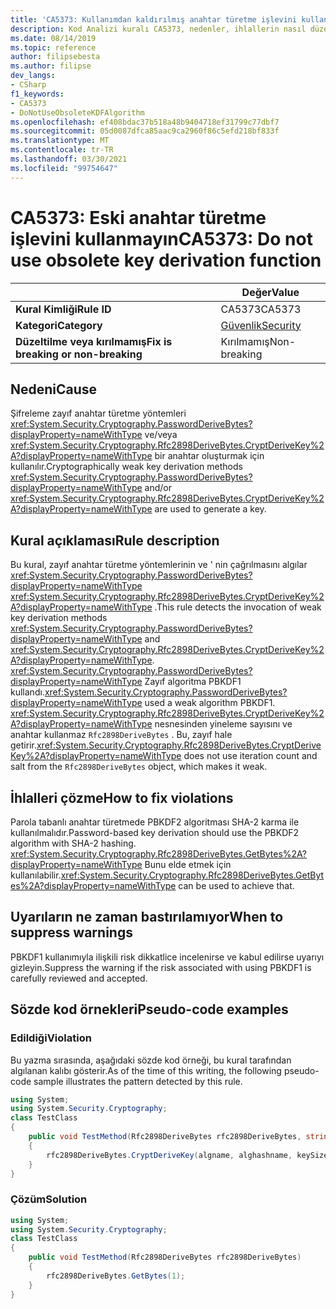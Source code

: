 ```yaml
---
title: 'CA5373: Kullanımdan kaldırılmış anahtar türetme işlevini kullanma (kod analizi)'
description: Kod Analizi kuralı CA5373, nedenler, ihlallerin nasıl düzeltileceğini ve ne zaman bastıralınacağını içeren bilgiler sağlar.
ms.date: 08/14/2019
ms.topic: reference
author: filipsebesta
ms.author: filipse
dev_langs:
- CSharp
f1_keywords:
- CA5373
- DoNotUseObsoleteKDFAlgorithm
ms.openlocfilehash: ef408bdac37b518a48b9404718ef31799c77dbf7
ms.sourcegitcommit: 05d0087dfca85aac9ca2960f86c5efd218bf833f
ms.translationtype: MT
ms.contentlocale: tr-TR
ms.lasthandoff: 03/30/2021
ms.locfileid: "99754647"
---
```

# <a name="ca5373-do-not-use-obsolete-key-derivation-function"></a><span data-ttu-id="81609-103">CA5373: Eski anahtar türetme işlevini kullanmayın</span><span class="sxs-lookup"><span data-stu-id="81609-103">CA5373: Do not use obsolete key derivation function</span></span>

| | <span data-ttu-id="81609-104">Değer</span><span class="sxs-lookup"><span data-stu-id="81609-104">Value</span></span> |
|-|-|
| <span data-ttu-id="81609-105">**Kural Kimliği**</span><span class="sxs-lookup"><span data-stu-id="81609-105">**Rule ID**</span></span> |<span data-ttu-id="81609-106">CA5373</span><span class="sxs-lookup"><span data-stu-id="81609-106">CA5373</span></span>|
| <span data-ttu-id="81609-107">**Kategori**</span><span class="sxs-lookup"><span data-stu-id="81609-107">**Category**</span></span> |[<span data-ttu-id="81609-108">Güvenlik</span><span class="sxs-lookup"><span data-stu-id="81609-108">Security</span></span>](security-warnings.md)|
| <span data-ttu-id="81609-109">**Düzeltilme veya kırılmamış**</span><span class="sxs-lookup"><span data-stu-id="81609-109">**Fix is breaking or non-breaking**</span></span> |<span data-ttu-id="81609-110">Kırılmamış</span><span class="sxs-lookup"><span data-stu-id="81609-110">Non-breaking</span></span>|

## <a name="cause"></a><span data-ttu-id="81609-111">Nedeni</span><span class="sxs-lookup"><span data-stu-id="81609-111">Cause</span></span>

<span data-ttu-id="81609-112">Şifreleme zayıf anahtar türetme yöntemleri <xref:System.Security.Cryptography.PasswordDeriveBytes?displayProperty=nameWithType> ve/veya <xref:System.Security.Cryptography.Rfc2898DeriveBytes.CryptDeriveKey%2A?displayProperty=nameWithType> bir anahtar oluşturmak için kullanılır.</span><span class="sxs-lookup"><span data-stu-id="81609-112">Cryptographically weak key derivation methods <xref:System.Security.Cryptography.PasswordDeriveBytes?displayProperty=nameWithType> and/or <xref:System.Security.Cryptography.Rfc2898DeriveBytes.CryptDeriveKey%2A?displayProperty=nameWithType> are used to generate a key.</span></span>

## <a name="rule-description"></a><span data-ttu-id="81609-113">Kural açıklaması</span><span class="sxs-lookup"><span data-stu-id="81609-113">Rule description</span></span>

<span data-ttu-id="81609-114">Bu kural, zayıf anahtar türetme yöntemlerinin ve ' nin çağrılmasını algılar <xref:System.Security.Cryptography.PasswordDeriveBytes?displayProperty=nameWithType> <xref:System.Security.Cryptography.Rfc2898DeriveBytes.CryptDeriveKey%2A?displayProperty=nameWithType> .</span><span class="sxs-lookup"><span data-stu-id="81609-114">This rule detects the invocation of weak key derivation methods <xref:System.Security.Cryptography.PasswordDeriveBytes?displayProperty=nameWithType> and <xref:System.Security.Cryptography.Rfc2898DeriveBytes.CryptDeriveKey%2A?displayProperty=nameWithType>.</span></span>
<span data-ttu-id="81609-115"><xref:System.Security.Cryptography.PasswordDeriveBytes?displayProperty=nameWithType> Zayıf algoritma PBKDF1 kullandı.</span><span class="sxs-lookup"><span data-stu-id="81609-115"><xref:System.Security.Cryptography.PasswordDeriveBytes?displayProperty=nameWithType> used a weak algorithm PBKDF1.</span></span> <span data-ttu-id="81609-116"><xref:System.Security.Cryptography.Rfc2898DeriveBytes.CryptDeriveKey%2A?displayProperty=nameWithType> nesnesinden yineleme sayısını ve anahtar kullanmaz `Rfc2898DeriveBytes` . Bu, zayıf hale getirir.</span><span class="sxs-lookup"><span data-stu-id="81609-116"><xref:System.Security.Cryptography.Rfc2898DeriveBytes.CryptDeriveKey%2A?displayProperty=nameWithType> does not use iteration count and salt from the `Rfc2898DeriveBytes` object, which makes it weak.</span></span>

## <a name="how-to-fix-violations"></a><span data-ttu-id="81609-117">İhlalleri çözme</span><span class="sxs-lookup"><span data-stu-id="81609-117">How to fix violations</span></span>

<span data-ttu-id="81609-118">Parola tabanlı anahtar türetmede PBKDF2 algoritması SHA-2 karma ile kullanılmalıdır.</span><span class="sxs-lookup"><span data-stu-id="81609-118">Password-based key derivation should use the PBKDF2 algorithm with SHA-2 hashing.</span></span> <span data-ttu-id="81609-119"><xref:System.Security.Cryptography.Rfc2898DeriveBytes.GetBytes%2A?displayProperty=nameWithType> Bunu elde etmek için kullanılabilir.</span><span class="sxs-lookup"><span data-stu-id="81609-119"><xref:System.Security.Cryptography.Rfc2898DeriveBytes.GetBytes%2A?displayProperty=nameWithType> can be used to achieve that.</span></span>

## <a name="when-to-suppress-warnings"></a><span data-ttu-id="81609-120">Uyarıların ne zaman bastırılamıyor</span><span class="sxs-lookup"><span data-stu-id="81609-120">When to suppress warnings</span></span>

<span data-ttu-id="81609-121">PBKDF1 kullanımıyla ilişkili risk dikkatlice incelenirse ve kabul edilirse uyarıyı gizleyin.</span><span class="sxs-lookup"><span data-stu-id="81609-121">Suppress the warning if the risk associated with using PBKDF1 is carefully reviewed and accepted.</span></span>

## <a name="pseudo-code-examples"></a><span data-ttu-id="81609-122">Sözde kod örnekleri</span><span class="sxs-lookup"><span data-stu-id="81609-122">Pseudo-code examples</span></span>

### <a name="violation"></a><span data-ttu-id="81609-123">Edildiği</span><span class="sxs-lookup"><span data-stu-id="81609-123">Violation</span></span>

<span data-ttu-id="81609-124">Bu yazma sırasında, aşağıdaki sözde kod örneği, bu kural tarafından algılanan kalıbı gösterir.</span><span class="sxs-lookup"><span data-stu-id="81609-124">As of the time of this writing, the following pseudo-code sample illustrates the pattern detected by this rule.</span></span>

```csharp
using System;
using System.Security.Cryptography;
class TestClass
{
    public void TestMethod(Rfc2898DeriveBytes rfc2898DeriveBytes, string algname, string alghashname, int keySize, byte[] rgbIV)
    {
        rfc2898DeriveBytes.CryptDeriveKey(algname, alghashname, keySize, rgbIV);
    }
}
```

### <a name="solution"></a><span data-ttu-id="81609-125">Çözüm</span><span class="sxs-lookup"><span data-stu-id="81609-125">Solution</span></span>

```csharp
using System;
using System.Security.Cryptography;
class TestClass
{
    public void TestMethod(Rfc2898DeriveBytes rfc2898DeriveBytes)
    {
        rfc2898DeriveBytes.GetBytes(1);
    }
}
```
